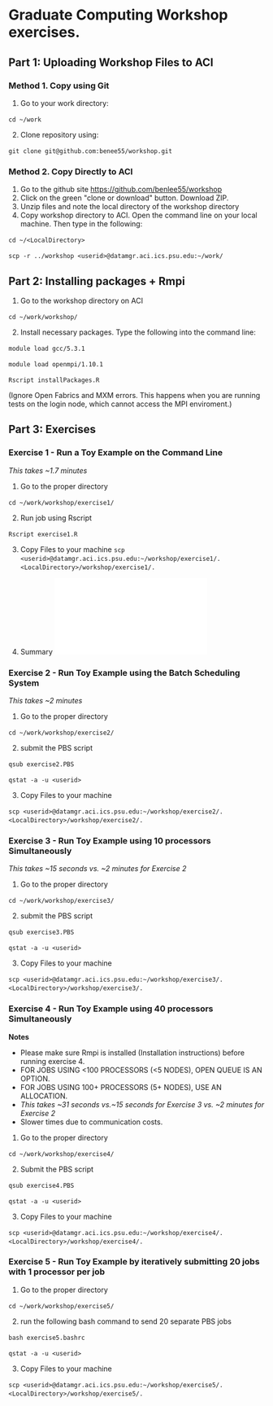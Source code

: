 # Graduate Computing Workshop exercises. 

## Part 1: Uploading Workshop Files to ACI

### Method 1. Copy using Git
1. Go to your work directory:

  `cd ~/work`
  
2. Clone repository using: 

`git clone git@github.com:benee55/workshop.git`

### Method 2. Copy Directly to ACI
1. Go to the github site https://github.com/benlee55/workshop
2. Click on the green "clone or download" button. Download ZIP. 
3. Unzip files and note the local directory of the workshop directory
4. Copy workshop directory to ACI. Open the command line on your local machine. Then type in the following:

`cd ~/<LocalDirectory>`

`scp -r ../workshop <userid>@datamgr.aci.ics.psu.edu:~/work/`

## Part 2: Installing packages + Rmpi
1. Go to the workshop directory on ACI

`cd ~/work/workshop/`

2. Install necessary packages. Type the following into the command line: 

`module load gcc/5.3.1`

`module load openmpi/1.10.1`

`Rscript installPackages.R`

(Ignore Open Fabrics and MXM errors. This happens when you are running tests on the login node, which cannot access the MPI enviroment.)

## Part 3: Exercises

### Exercise 1 - Run a Toy Example on the Command Line 
*This takes ~1.7 minutes*
1. Go to the proper directory 

`cd ~/work/workshop/exercise1/`

2. Run job using Rscript

`Rscript exercise1.R`

3. Copy Files to your machine
`scp <userid>@datamgr.aci.ics.psu.edu:~/workshop/exercise1/. <LocalDirectory>/workshop/exercise1/.`

4. Summary
![Summary PDF](Summary.pdf)

### Exercise 2 - Run Toy Example using the Batch Scheduling System 
*This takes ~2 minutes*
1. Go to the proper directory 

`cd ~/work/workshop/exercise2/`

2. submit the PBS script

`qsub exercise2.PBS`

`qstat -a -u <userid>`

3. Copy Files to your machine

`scp <userid>@datamgr.aci.ics.psu.edu:~/workshop/exercise2/. <LocalDirectory>/workshop/exercise2/.`

### Exercise 3 - Run Toy Example using 10 processors Simultaneously
*This takes ~15 seconds vs. ~2 minutes for Exercise 2*
1. Go to the proper directory 

`cd ~/work/workshop/exercise3/`

2. submit the PBS script

`qsub exercise3.PBS`

`qstat -a -u <userid>`

3. Copy Files to your machine

`scp <userid>@datamgr.aci.ics.psu.edu:~/workshop/exercise3/. <LocalDirectory>/workshop/exercise3/.`


### Exercise 4 - Run Toy Example using 40 processors Simultaneously
**Notes**

- Please make sure Rmpi is installed (Installation instructions) before running exercise 4.
- FOR JOBS USING <100 PROCESSORS (<5 NODES), OPEN QUEUE IS AN OPTION.
- FOR JOBS USING 100+ PROCESSORS (5+ NODES), USE AN ALLOCATION.
- *This takes ~31 seconds vs.~15 seconds for Exercise 3 vs. ~2 minutes for Exercise 2*
- Slower times due to communication costs.

1. Go to the proper directory 

`cd ~/work/workshop/exercise4/`

2. Submit the PBS script

`qsub exercise4.PBS`

`qstat -a -u <userid>`

3. Copy Files to your machine

`scp <userid>@datamgr.aci.ics.psu.edu:~/workshop/exercise4/. <LocalDirectory>/workshop/exercise4/.`


### Exercise 5 - Run Toy Example by iteratively submitting 20 jobs with 1 processor per job
1. Go to the proper directory 

`cd ~/work/workshop/exercise5/`

2. run the following bash command to send 20 separate PBS jobs

`bash exercise5.bashrc`

`qstat -a -u <userid>`

3. Copy Files to your machine

`scp <userid>@datamgr.aci.ics.psu.edu:~/workshop/exercise5/. <LocalDirectory>/workshop/exercise5/.`
